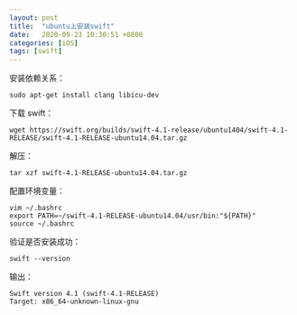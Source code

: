 ```yaml
---
layout: post
title:  "ubuntu上安装swift"
date:   2020-09-23 10:30:51 +0800
categories: [iOS]
tags: [swift]
---
```



安装依赖关系：

```
sudo apt-get install clang libicu-dev
```

下载 swift：

```
wget https://swift.org/builds/swift-4.1-release/ubuntu1404/swift-4.1-RELEASE/swift-4.1-RELEASE-ubuntu14.04.tar.gz
```

解压：

```
tar xzf swift-4.1-RELEASE-ubuntu14.04.tar.gz
```

配置环境变量：

```
vim ~/.bashrc
export PATH=~/swift-4.1-RELEASE-ubuntu14.04/usr/bin:"${PATH}"
source ~/.bashrc
```


验证是否安装成功：

```
swift --version

```

输出：

```
Swift version 4.1 (swift-4.1-RELEASE)
Target: x86_64-unknown-linux-gnu
```